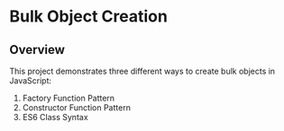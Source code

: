# Bulk Object Creation

## Overview

This project demonstrates three different ways to create bulk objects in JavaScript:

1. Factory Function Pattern
2. Constructor Function Pattern
3. ES6 Class Syntax
